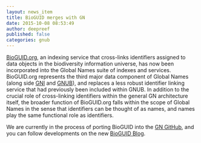 ```yaml
---
layout: news_item
title: BioGUID merges with GN
date: 2015-10-08 08:53:49
author: deepreef
published: false
categories: gnub
---
```


[BioGUID.org], an indexing service that cross-links identifiers assigned to data objects in the biodiversity information universe, has now been incorporated into the Global Names suite of indexes and services. BioGUID.org represents the third major data component of Global Names (along side [GNI] and [GNUB]), and replaces a less robust identifier linking service that had previously been included within GNUB.  In addition to the crucial role of cross-linking identifiers within the general GN architecture itself, the broader function of BioGUID.org falls within the scope of Global Names in the sense that identifiers can be thought of as names, and names play the same functional role as identifiers.

We are currently in the process of porting BioGUID into the [GN GitHub], and you can follow developments on the new [BioGUID Blog].

[BioGUID.org]: http://bioguid.globalnames.org
[BioGUID Blog]: http://blog.globalnames.org
[GNI]: http://gni.globalnames.org
[GNUB]: http://gnub.globalnames.org
[GN GitHub]: https://github.com/GlobalNamesArchitecture